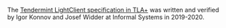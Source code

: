 The [Tendermint LightClient specification in TLA+][spec] was written and
verified by Igor Konnov and Josef Widder at Informal Systems in 2019-2020.

[spec]: https://github.com/tendermint/tendermint/tree/master/spec/light-client/verification
